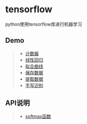 # tensorflow
python使用tensorflow库进行机器学习

## Demo
> * [计数器](/src/examples/counter.py)
> * [线性回归](/src/examples/linear_regression.py)
> * [拟合曲线](/src/examples/simulate_curve.py)
> * [保存数据](/src/examples/save.py)
> * [提取数据](/src/examples/restore.py)
> * [手写识别](/src/examples/mnist.py)

## API说明
> * [softmax函数](/src/instruction/softmax.py)

